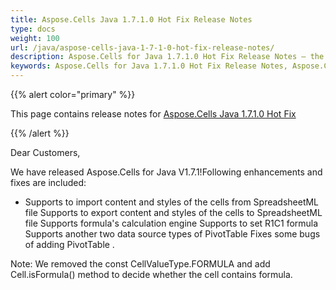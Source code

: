 ```yaml
---
title: Aspose.Cells Java 1.7.1.0 Hot Fix Release Notes
type: docs
weight: 100
url: /java/aspose-cells-java-1-7-1-0-hot-fix-release-notes/
description: Aspose.Cells for Java 1.7.1.0 Hot Fix Release Notes – the latest enhancements, new features, and fixes.
keywords: Aspose.Cells for Java 1.7.1.0 Hot Fix Release Notes, Aspose.Cells for Java 1.7.1.0 updates and fixes
---
```


{{% alert color="primary" %}} 

This page contains release notes for [Aspose.Cells Java 1.7.1.0 Hot Fix](https://downloads.aspose.com/cells/java/new-releases/aspose.cells-java-1.7.1.0-hot-fix/)

{{% /alert %}} 

Dear Customers, 

We have released Aspose.Cells for Java V1.7.1!Following enhancements and fixes are included: 

- Supports to import content and styles of the cells from SpreadsheetML file
  Supports to export content and styles of the cells to SpreadsheetML file 
  Supports formula's calculation engine 
  Supports to set R1C1 formula 
  Supports another two data source types of PivotTable 
  Fixes some bugs of adding PivotTable . 

Note: We removed the const CellValueType.FORMULA and add Cell.isFormula() method to decide whether the cell contains formula.
